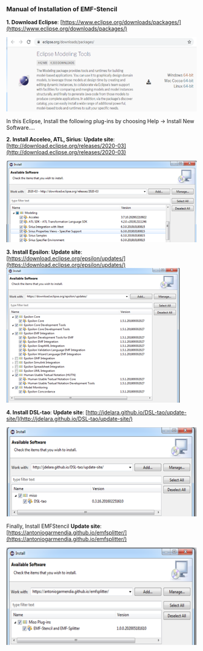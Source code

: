 ### Manual of Installation of EMF-Stencil

__1. Download Eclipse__: [https://www.eclipse.org/downloads/packages/](https://www.eclipse.org/downloads/packages/) 

![Select __Package__Modeling Tools](../assets/img/eclipse-modeling-tools.png)

In this Eclipse, Install the following plug-ins by choosing Help → Install New Software….

__2. Install Acceleo, ATL, Sirius__:
__Update site__: [http://download.eclipse.org/releases/2020-03](http://download.eclipse.org/releases/2020-03) 

![Select ATL__Acceleo__Sirius](../assets/img/atl-acceleo-sirius.png)

__3. Install Epsilon__:
__Update site__: [https://download.eclipse.org/epsilon/updates/](https://download.eclipse.org/epsilon/updates/) 
![Select Epsilon Core__Development Tools__EMF Integration__Concordance__Human Notation](../assets/img/epsilon.png)

__4. Install DSL-tao__:
__Update site__: [http://jdelara.github.io/DSL-tao/update-site/](http://jdelara.github.io/DSL-tao/update-site/) 

![Select DSL-tao](../assets/img/dsl-tao.png)

Finally, Install EMFStencil
__Update site__: [https://antoniogarmendia.github.io/emfsplitter/](https://antoniogarmendia.github.io/emfsplitter/) 

![Select EMF-Splitter__EMF-Stencil](../assets/img/emf-stencil.png)